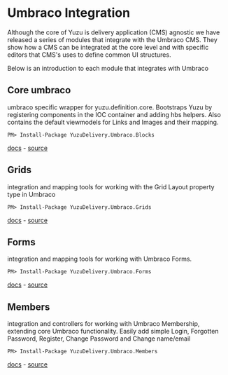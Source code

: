 # Umbraco Integration

Although the core of Yuzu is delivery application (CMS) agnostic we have released a series of modules that integrate with the Umbraco CMS. They show how a CMS can be integrated at the core level and with specific editors that CMS's uses to define common UI structures.

Below is an introduction to each module that integrates with Umbraco

## Core umbraco

umbraco specific wrapper for yuzu.definition.core. Bootstraps Yuzu by registering components in the IOC container and adding hbs helpers. Also contains the default viewmodels for Links and Images and their mapping. 

```
PM> Install-Package YuzuDelivery.Umbraco.Blocks
```
[docs](/delivery/umbraco/core) - 
[source](https://github.com/balanced-dev/yuzudelivery.umbraco.blocks)

## Grids

integration and mapping tools for working with the Grid Layout property type in Umbraco

```
PM> Install-Package YuzuDelivery.Umbraco.Grids
```
[docs](/delivery/umbraco/grid) - 
[source](https://github.com/balanced-dev/yuzudelivery.umbraco.grids)

## Forms 

integration and mapping tools for working with Umbraco Forms.

```
PM> Install-Package YuzuDelivery.Umbraco.Forms
```
[docs](/delivery/umbraco/forms) - 
[source](https://github.com/balanced-dev/yuzudelivery.umbraco.forms)

## Members 

integration and controllers for working with Umbraco Membership, extending core Umbraco functionality. Easily add simple Login, Forgotten Password, Register, Change Password and Change name/email

```
PM> Install-Package YuzuDelivery.Umbraco.Members
```
[docs](/delivery/umbraco/members) - 
[source](https://github.com/balanced-dev/yuzudelivery.umbraco.members)